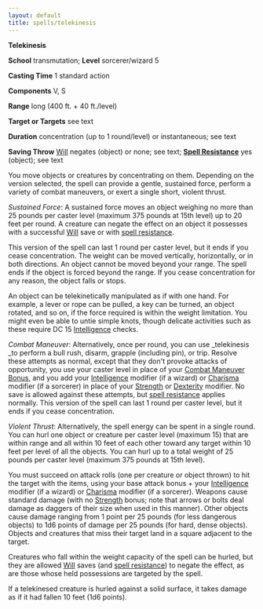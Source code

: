 ```yaml
---
layout: default
title: spells/telekinesis
---
```

 **Telekinesis**

**School** transmutation; **Level** sorcerer/wizard 5

**Casting Time** 1 standard action

**Components** V, S

**Range** long (400 ft. + 40 ft./level)

**Target or Targets** see text

**Duration** concentration (up to 1 round/level) or instantaneous; see text

**Saving Throw** [Will](../combat#_will) negates (object) or none; see text; **[Spell Resistance](../glossary#_spell-resistance)** yes (object); see text

You move objects or creatures by concentrating on them. Depending on the version selected, the spell can provide a gentle, sustained force, perform a variety of combat maneuvers, or exert a single short, violent thrust.

_Sustained Force_: A sustained force moves an object weighing no more than 25 pounds per caster level (maximum 375 pounds at 15th level) up to 20 feet per round. A creature can negate the effect on an object it possesses with a successful [Will](../combat#_will) save or with [spell resistance](../glossary#_spell-resistance).

This version of the spell can last 1 round per caster level, but it ends if you cease concentration. The weight can be moved vertically, horizontally, or in both directions. An object cannot be moved beyond your range. The spell ends if the object is forced beyond the range. If you cease concentration for any reason, the object falls or stops.

An object can be telekinetically manipulated as if with one hand. For example, a lever or rope can be pulled, a key can be turned, an object rotated, and so on, if the force required is within the weight limitation. You might even be able to untie simple knots, though delicate activities such as these require DC 15 [Intelligence](../gettingStarted#_intelligence) checks.

_Combat Maneuver_: Alternatively, once per round, you can use _telekinesis _to perform a bull rush, disarm, grapple (including pin), or trip. Resolve these attempts as normal, except that they don't provoke attacks of opportunity, you use your caster level in place of your [Combat Maneuver Bonus](../combat#_combat-maneuver-bonus), and you add your [Intelligence](../gettingStarted#_intelligence) modifier (if a wizard) or [Charisma](../gettingStarted#_charisma-new) modifier (if a sorcerer) in place of your [Strength](../gettingStarted#_strength) or [Dexterity](../gettingStarted#_dexterity) modifier. No save is allowed against these attempts, but [spell resistance](../glossary#_spell-resistance) applies normally. This version of the spell can last 1 round per caster level, but it ends if you cease concentration.

_Violent Thrust_: Alternatively, the spell energy can be spent in a single round. You can hurl one object or creature per caster level (maximum 15) that are within range and all within 10 feet of each other toward any target within 10 feet per level of all the objects. You can hurl up to a total weight of 25 pounds per caster level (maximum 375 pounds at 15th level).

You must succeed on attack rolls (one per creature or object thrown) to hit the target with the items, using your base attack bonus + your [Intelligence](../gettingStarted#_intelligence) modifier (if a wizard) or [Charisma](../gettingStarted#_charisma-new) modifier (if a sorcerer). Weapons cause standard damage (with no [Strength](../gettingStarted#_strength) bonus; note that arrows or bolts deal damage as daggers of their size when used in this manner). Other objects cause damage ranging from 1 point per 25 pounds (for less dangerous objects) to 1d6 points of damage per 25 pounds (for hard, dense objects). Objects and creatures that miss their target land in a square adjacent to the target.

Creatures who fall within the weight capacity of the spell can be hurled, but they are allowed [Will](../combat#_will) saves (and [spell resistance](../glossary#_spell-resistance)) to negate the effect, as are those whose held possessions are targeted by the spell.

If a telekinesed creature is hurled against a solid surface, it takes damage as if it had fallen 10 feet (1d6 points).

